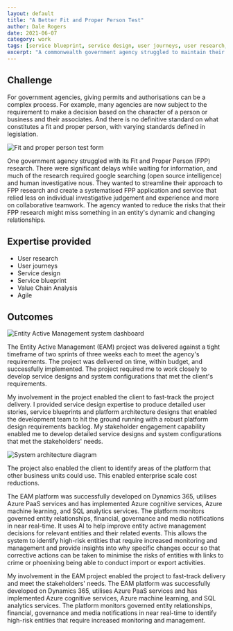 ```yaml
---
layout: default
title: "A Better Fit and Proper Person Test"
author: Dale Rogers
date: 2021-06-07
category: work
tags: [service blueprint, service design, user journeys, user research, value chain analysis]
excerpt: "A commonwealth government agency struggled to maintain their fit and proper person tests. The research was slow and often became out of date the moment it was completed. Not anymore."
---
```


## Challenge

For government agencies, giving permits and authorisations can be a complex process. For example, many agencies are now subject to the requirement to make a decision based on the character of a person or business and their associates. And there is no definitive standard on what constitutes a fit and proper person, with varying standards defined in legislation.

![Fit and proper person test form](/images/case-studies/fpp-test-form.jpg)

One government agency struggled with its Fit and Proper Person (FPP) research. There were significant delays while waiting for information, and much of the research required google searching (open source intelligence) and human investigative nous. They wanted to streamline their approach to FPP research and create a systematised FPP application and service that relied less on individual investigative judgement and experience and more on collaborative teamwork. The agency wanted to reduce the risks that their FPP research might miss something in an entity's dynamic and changing relationships.

## Expertise provided

- User research
- User journeys
- Service design
- Service blueprint
- Value Chain Analysis
- Agile

## Outcomes

![Entity Active Management system dashboard](/images/case-studies/eam-dashboard.jpg)

The Entity Active Management (EAM) project was delivered against a tight timeframe of two sprints of three weeks each to meet the agency's requirements. The project was delivered on time, within budget, and successfully implemented. The project required me to work closely to develop service designs and system configurations that met the client's requirements.

My involvement in the project enabled the client to fast-track the project delivery. I provided service design expertise to produce detailed user stories, service blueprints and platform architecture designs that enabled the development team to hit the ground running with a robust platform design requirements backlog. My stakeholder engagement capability enabled me to develop detailed service designs and system configurations that met the stakeholders' needs.

![System architecture diagram](/images/case-studies/eam-architecture.jpg)

The project also enabled the client to identify areas of the platform that other business units could use. This enabled enterprise scale cost reductions.

The EAM platform was successfully developed on Dynamics 365, utilises Azure PaaS services and has implemented Azure cognitive services, Azure machine learning, and SQL analytics services. The platform monitors governed entity relationships, financial, governance and media notifications in near real-time. It uses AI to help improve entity active management decisions for relevant entities and their related events. This allows the system to identify high-risk entities that require increased monitoring and management and provide insights into why specific changes occur so that corrective actions can be taken to minimise the risks of entities with links to crime or phoenixing being able to conduct import or export activities.

My involvement in the EAM project enabled the project to fast-track delivery and meet the stakeholders' needs. The EAM platform was successfully developed on Dynamics 365, utilises Azure PaaS services and has implemented Azure cognitive services, Azure machine learning, and SQL analytics services. The platform monitors governed entity relationships, financial, governance and media notifications in near real-time to identify high-risk entities that require increased monitoring and management.
